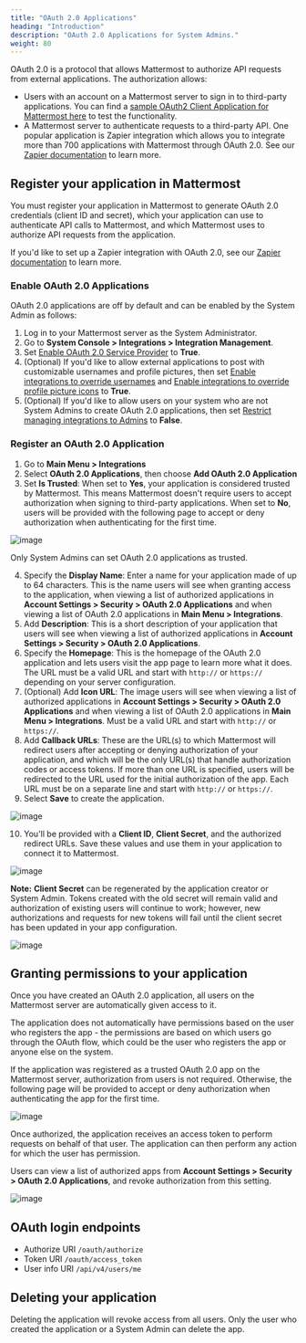 ```yaml
---
title: "OAuth 2.0 Applications"
heading: "Introduction"
description: "OAuth 2.0 Applications for System Admins."
weight: 80
---
```


OAuth 2.0 is a protocol that allows Mattermost to authorize API requests from external applications. The authorization allows:

- Users with an account on a Mattermost server to sign in to third-party applications. You can find a [sample OAuth2 Client Application for Mattermost here](https://github.com/enahum/mattermost-oauth2-client-sample) to test the functionality.
- A Mattermost server to authenticate requests to a third-party API. One popular application is Zapier integration which allows you to integrate more than 700 applications with Mattermost through OAuth 2.0. See our [Zapier documentation](../admin-zapier) to learn more.

## Register your application in Mattermost

You must register your application in Mattermost to generate OAuth 2.0 credentials (client ID and secret), which your application can use to authenticate API calls to Mattermost, and which Mattermost uses to authorize API requests from the application.

If you'd like to set up a Zapier integration with OAuth 2.0, see our [Zapier documentation](../admin-zapier) to learn more.

### Enable OAuth 2.0 Applications

OAuth 2.0 applications are off by default and can be enabled by the System Admin as follows:

1. Log in to your Mattermost server as the System Administrator.
2. Go to **System Console > Integrations > Integration Management**.
3. Set [Enable OAuth 2.0 Service Provider](https://docs.mattermost.com/administration/config-settings.html#enable-oauth-2-0-service-provider) to **True**.
4. (Optional) If you'd like to allow external applications to post with customizable usernames and profile pictures, then set [Enable integrations to override usernames](https://docs.mattermost.com/administration/config-settings.html#enable-webhooks-and-slash-commands-to-override-usernames) and [Enable integrations to override profile picture icons](https://docs.mattermost.com/administration/config-settings.html#enable-webhooks-and-slash-commands-to-override-profile-picture-iconss) to **True**.
5. (Optional) If you'd like to allow users on your system who are not System Admins to create OAuth 2.0 applications, then set [Restrict managing integrations to Admins](https://docs.mattermost.com/administration/config-settings.html#restrict-managing-integrations-to-admins) to **False**.

### Register an OAuth 2.0 Application

1. Go to **Main Menu > Integrations**
2. Select **OAuth 2.0 Applications**, then choose **Add OAuth 2.0 Application**
3. Set **Is Trusted**: When set to **Yes**, your application is considered trusted by Mattermost. This means Mattermost doesn't require users to accept authorization when signing to third-party applications. When set to **No**, users will be provided with the following page to accept or deny authorization when authenticating for the first time.

![image](images/oauth2_authorization_screen.png)

Only System Admins can set OAuth 2.0 applications as trusted.

4. Specify the **Display Name**: Enter a name for your application made of up to 64 characters. This is the name users will see when granting access to the application, when viewing a list of authorized applications in **Account Settings > Security > OAuth 2.0 Applications** and when viewing a list of OAuth 2.0 applications in **Main Menu > Integrations**.
5. Add **Description**: This is a short description of your application that users will see when viewing a list of authorized applications in **Account Settings > Security > OAuth 2.0 Applications**.
6. Specify the **Homepage**: This is the homepage of the OAuth 2.0 application and lets users visit the app page to learn more what it does. The URL must be a valid URL and start with `http://` or `https://` depending on your server configuration.
7. (Optional) Add **Icon URL**: The image users will see when viewing a list of authorized applications in **Account Settings > Security > OAuth 2.0 Applications** and when viewing a list of OAuth 2.0 applications in **Main Menu > Integrations**. Must be a valid URL and start with `http://` or `https://`.
8. Add **Callback URLs**: These are the URL(s) to which Mattermost will redirect users after accepting or denying authorization of your application, and which will be the only URL(s) that handle authorization codes or access tokens. If more than one URL is specified, users will be redirected to the URL used for the initial authorization of the app. Each URL must be on a separate line and start with `http://` or `https://`.
9. Select **Save** to create the application. 

![image](images/oauth2_app_screen.png)

10. You'll be provided with a **Client ID**, **Client Secret**, and the authorized redirect URLs. Save these values and use them in your application to connect it to Mattermost.

![image](images/oauth2_confirmation_screen.png)

**Note:** **Client Secret** can be regenerated by the application creator or System Admin. Tokens created with the old secret will remain valid and authorization of existing users will continue to work; however, new authorizations and requests for new tokens will fail until the client secret has been updated in your app configuration.

![image](images/oauth2_regenerate_secret.png)

## Granting permissions to your application 

Once you have created an OAuth 2.0 application, all users on the Mattermost server are automatically given access to it.

The application does not automatically have permissions based on the user who registers the app - the permissions are based on which users go through the OAuth flow, which could be the user who registers the app or anyone else on the system.

If the application was registered as a trusted OAuth 2.0 app on the Mattermost server, authorization from users is not required. Otherwise, the following page will be provided to accept or deny authorization when authenticating the app for the first time.

![image](images/oauth2_authorization_screen.png)

Once authorized, the application receives an access token to perform requests on behalf of that user. The application can then perform any action for which the user has permission.

Users can view a list of authorized apps from **Account Settings > Security > OAuth 2.0 Applications**, and revoke authorization from this setting.

![image](images/oauth2_deauthorize_app.png)

## OAuth login endpoints

- Authorize URI `/oauth/authorize`
- Token URI `/oauth/access_token`
- User info URI `/api/v4/users/me`

## Deleting your application

Deleting the application will revoke access from all users. Only the user who created the application or a System Admin can delete the app.
